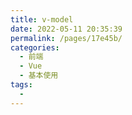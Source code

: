 ```yaml
---
title: v-model
date: 2022-05-11 20:35:39
permalink: /pages/17e45b/
categories:
  - 前端
  - Vue
  - 基本使用
tags:
  - 
---
```


